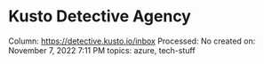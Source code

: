# Kusto Detective Agency

Column: https://detective.kusto.io/inbox
Processed: No
created on: November 7, 2022 7:11 PM
topics: azure, tech-stuff